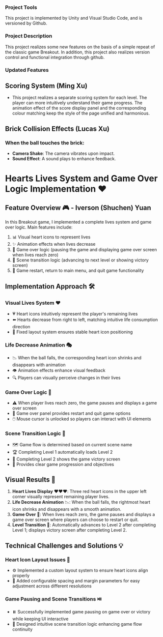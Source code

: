 ### **Project Tools**

This project is implemented by Unity and Visual Studio Code, and is versioned by Github.


### **Project Description**

This project realizes some new features on the basis of a simple repeat of the classic game Breakout. In addition, this project also realizes version control and functional integration through github.

### **Updated Features**

## Scoring System (Ming Xu)
- This project realizes a separate scoring system for each level. The player can more intuitively understand their game progress. The animation effect of the score display panel and the corresponding colour matching keep the style of the page unified and harmonious.



## Brick Collision Effects (Lucas Xu)

### When the ball touches the brick:
- **Camera Shake**: The camera vibrates upon impact.
- **Sound Effect**: A sound plays to enhance feedback.


# Hearts Lives System and Game Over Logic Implementation ❤️

## Feature Overview 🎮 - Iverson (Shuchen) Yuan

In this Breakout game, I implemented a complete lives system and game over logic. Main features include:

1. 📊 Visual heart icons to represent lives
2. ✨ Animation effects when lives decrease
3. 🛑 Game over logic (pausing the game and displaying game over screen when lives reach zero)
4. 🔄 Scene transition logic (advancing to next level or showing victory screen)
5. 🎲 Game restart, return to main menu, and quit game functionality

## Implementation Approach 🛠️

### Visual Lives System ❤️

- 💗 Heart icons intuitively represent the player's remaining lives
- ⬅️ Hearts decrease from right to left, matching intuitive life consumption direction
- 📏 Fixed layout system ensures stable heart icon positioning

### Life Decrease Animation 🎭

- 📉 When the ball falls, the corresponding heart icon shrinks and disappears with animation
- 👁️ Animation effects enhance visual feedback
- 🔍 Players can visually perceive changes in their lives

### Game Over Logic 🏁

- ⚠️ When player lives reach zero, the game pauses and displays a game over screen
- 🔄 Game over panel provides restart and quit game options
- 🖱️ Mouse cursor is unlocked so players can interact with UI elements

### Scene Transition Logic 🚪

- 🗺️ Game flow is determined based on current scene name
- 🏆 Completing Level 1 automatically loads Level 2
- 🎉 Completing Level 2 shows the game victory screen
- 🧭 Provides clear game progression and objectives

## Visual Results 📸

1. **Heart Lives Display** ❤️❤️❤️: Three red heart icons in the upper left corner visually represent remaining player lives.
2. **Life Decrease Animation** 📉: When the ball falls, the rightmost heart icon shrinks and disappears with a smooth animation.
3. **Game Over** 🛑: When lives reach zero, the game pauses and displays a game over screen where players can choose to restart or quit.
4. **Level Transition** 🔄: Automatically advances to Level 2 after completing Level 1; displays victory screen after completing Level 2.

## Technical Challenges and Solutions 💡

### Heart Icon Layout Issues 📐

- ⚙️ Implemented a custom layout system to ensure heart icons align properly
- 🔧 Added configurable spacing and margin parameters for easy adjustment across different resolutions

### Game Pausing and Scene Transitions ⏯️

- ⏸️ Successfully implemented game pausing on game over or victory while keeping UI interactive
- 🧩 Designed intuitive scene transition logic enhancing game flow continuity
